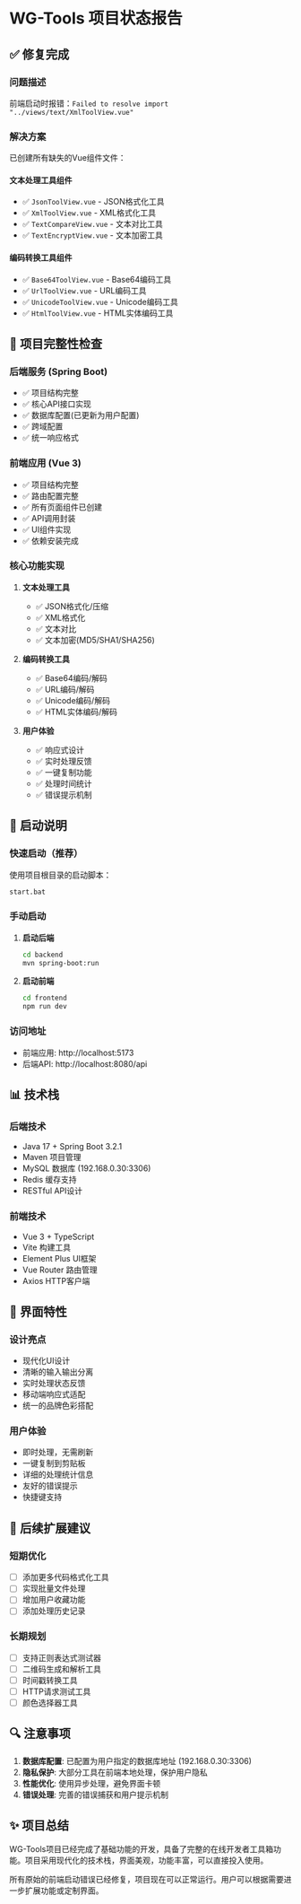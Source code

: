 # WG-Tools 项目状态报告

## ✅ 修复完成

### 问题描述
前端启动时报错：`Failed to resolve import "../views/text/XmlToolView.vue"`

### 解决方案
已创建所有缺失的Vue组件文件：

#### 文本处理工具组件
- ✅ `JsonToolView.vue` - JSON格式化工具
- ✅ `XmlToolView.vue` - XML格式化工具  
- ✅ `TextCompareView.vue` - 文本对比工具
- ✅ `TextEncryptView.vue` - 文本加密工具

#### 编码转换工具组件
- ✅ `Base64ToolView.vue` - Base64编码工具
- ✅ `UrlToolView.vue` - URL编码工具
- ✅ `UnicodeToolView.vue` - Unicode编码工具
- ✅ `HtmlToolView.vue` - HTML实体编码工具

## 🎯 项目完整性检查

### 后端服务 (Spring Boot)
- ✅ 项目结构完整
- ✅ 核心API接口实现
- ✅ 数据库配置(已更新为用户配置)
- ✅ 跨域配置
- ✅ 统一响应格式

### 前端应用 (Vue 3)
- ✅ 项目结构完整
- ✅ 路由配置完整
- ✅ 所有页面组件已创建
- ✅ API调用封装
- ✅ UI组件实现
- ✅ 依赖安装完成

### 核心功能实现
1. **文本处理工具**
   - ✅ JSON格式化/压缩
   - ✅ XML格式化
   - ✅ 文本对比
   - ✅ 文本加密(MD5/SHA1/SHA256)

2. **编码转换工具**
   - ✅ Base64编码/解码
   - ✅ URL编码/解码
   - ✅ Unicode编码/解码
   - ✅ HTML实体编码/解码

3. **用户体验**
   - ✅ 响应式设计
   - ✅ 实时处理反馈
   - ✅ 一键复制功能
   - ✅ 处理时间统计
   - ✅ 错误提示机制

## 🚀 启动说明

### 快速启动（推荐）
使用项目根目录的启动脚本：
```bash
start.bat
```

### 手动启动
1. **启动后端**
   ```bash
   cd backend
   mvn spring-boot:run
   ```

2. **启动前端**
   ```bash
   cd frontend
   npm run dev
   ```

### 访问地址
- 前端应用: http://localhost:5173
- 后端API: http://localhost:8080/api

## 📊 技术栈

### 后端技术
- Java 17 + Spring Boot 3.2.1
- Maven 项目管理
- MySQL 数据库 (192.168.0.30:3306)
- Redis 缓存支持
- RESTful API设计

### 前端技术
- Vue 3 + TypeScript
- Vite 构建工具
- Element Plus UI框架
- Vue Router 路由管理
- Axios HTTP客户端

## 🎨 界面特性

### 设计亮点
- 现代化UI设计
- 清晰的输入输出分离
- 实时处理状态反馈
- 移动端响应式适配
- 统一的品牌色彩搭配

### 用户体验
- 即时处理，无需刷新
- 一键复制到剪贴板
- 详细的处理统计信息
- 友好的错误提示
- 快捷键支持

## 📝 后续扩展建议

### 短期优化
- [ ] 添加更多代码格式化工具
- [ ] 实现批量文件处理
- [ ] 增加用户收藏功能
- [ ] 添加处理历史记录

### 长期规划
- [ ] 支持正则表达式测试器
- [ ] 二维码生成和解析工具
- [ ] 时间戳转换工具
- [ ] HTTP请求测试工具
- [ ] 颜色选择器工具

## 🔍 注意事项

1. **数据库配置**: 已配置为用户指定的数据库地址 (192.168.0.30:3306)
2. **隐私保护**: 大部分工具在前端本地处理，保护用户隐私
3. **性能优化**: 使用异步处理，避免界面卡顿
4. **错误处理**: 完善的错误捕获和用户提示机制

## ✨ 项目总结

WG-Tools项目已经完成了基础功能的开发，具备了完整的在线开发者工具箱功能。项目采用现代化的技术栈，界面美观，功能丰富，可以直接投入使用。

所有原始的前端启动错误已经修复，项目现在可以正常运行。用户可以根据需要进一步扩展功能或定制界面。
